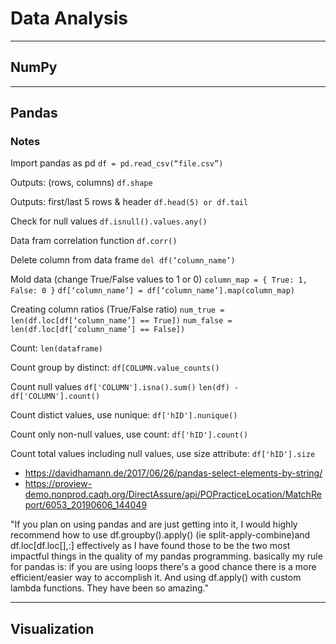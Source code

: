 # Data Analysis

---
## NumPy


---
## Pandas

### Notes
Import pandas as pd
`df = pd.read_csv(“file.csv”)`

Outputs: (rows, columns)
`df.shape`

Outputs: first/last 5 rows & header
`df.head(5) or df.tail`

Check for null values
`df.isnull().values.any()`

Data fram correlation function
`df.corr()`

Delete column from data frame
`del df(‘column_name’)`

Mold data (change True/False values to 1 or 0)
`column_map = { True: 1, False: 0 }`
`df[‘column_name’] = df[‘column_name’].map(column_map)`

Creating column ratios (True/False ratio)
`num_true = len(df.loc[df[‘column_name’] == True])`
`num_false = len(df.loc[df[‘column_name’] == False])`

Count:
`len(dataframe)`

Count group by distinct:
`df[COLUMN.value_counts()`

Count null values
`df['COLUMN'].isna().sum()`
`len(df) - df['COLUMN'].count()`

Count distict values, use nunique:
`df['hID'].nunique()`

Count only non-null values, use count:
`df['hID'].count()`

Count total values including null values, use size attribute:
`df['hID'].size`

- https://davidhamann.de/2017/06/26/pandas-select-elements-by-string/
- https://proview-demo.nonprod.caqh.org/DirectAssure/api/POPracticeLocation/MatchReport/6053_20190606_144049

"If you plan on using pandas and are just getting into it, I would highly recommend how to use df.groupby().apply() (ie split-apply-combine)and df.loc[df.loc[],:] effectively as I have found those to be the two most impactful things in the quality of my pandas programming. basically my rule for pandas is: if you are using loops there's a good chance there is a more efficient/easier way to accomplish it. And using df.apply() with custom lambda functions. They have been so amazing."

---
## Visualization
